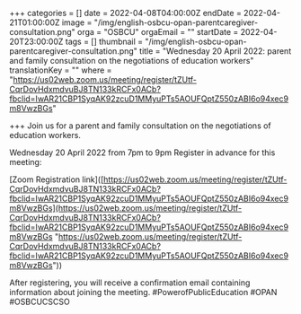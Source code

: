 +++
categories = []
date = 2022-04-08T04:00:00Z
endDate = 2022-04-21T01:00:00Z
image = "/img/english-osbcu-opan-parentcaregiver-consultation.png"
orga = "OSBCU"
orgaEmail = ""
startDate = 2022-04-20T23:00:00Z
tags = []
thumbnail = "/img/english-osbcu-opan-parentcaregiver-consultation.png"
title = "Wednesday 20 April 2022: parent and family consultation on the negotiations of education workers"
translationKey = ""
where = "https://us02web.zoom.us/meeting/register/tZUtf-CqrDovHdxmdvuBJ8TN133kRCFx0ACb?fbclid=IwAR21CBP1SyqAK92zcuD1MMyuPTs5AOUFQptZ550zABI6o94xec9m8VwzBGs"

+++
Join us for a parent and family consultation on the negotiations of education workers. 

Wednesday 20 April 2022 from 7pm to 9pm Register in advance for this meeting:

\[Zoom Registration link\]([https://us02web.zoom.us/meeting/register/tZUtf-CqrDovHdxmdvuBJ8TN133kRCFx0ACb?fbclid=IwAR21CBP1SyqAK92zcuD1MMyuPTs5AOUFQptZ550zABI6o94xec9m8VwzBGs](https://us02web.zoom.us/meeting/register/tZUtf-CqrDovHdxmdvuBJ8TN133kRCFx0ACb?fbclid=IwAR21CBP1SyqAK92zcuD1MMyuPTs5AOUFQptZ550zABI6o94xec9m8VwzBGs "https://us02web.zoom.us/meeting/register/tZUtf-CqrDovHdxmdvuBJ8TN133kRCFx0ACb?fbclid=IwAR21CBP1SyqAK92zcuD1MMyuPTs5AOUFQptZ550zABI6o94xec9m8VwzBGs"))

After registering, you will receive a confirmation email containing information about joining the meeting. #PowerofPublicEducation #OPAN #OSBCUCSCSO